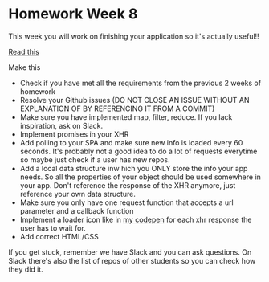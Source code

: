 # Homework Week 8
This week you will work on finishing your application so it's actually useful!!

[Read this](https://github.com/HackYourFuture/JavaScript/blob/laurens_thomas/Week8/README.md)

Make this
- Check if you have met all the requirements from the previous 2 weeks of homework
- Resolve your Github issues (DO NOT CLOSE AN ISSUE WITHOUT AN EXPLANATION OF BY REFERENCING IT FROM A COMMIT)
- Make sure you have implemented map, filter, reduce. If you lack inspiration, ask on Slack.
- Implement promises in your XHR
- Add polling to your SPA and make sure new info is loaded every 60 seconds. It's probably not a good idea to do a lot of requests everytime so maybe just check if a user has new repos.
- Add a local data structure inw hich you ONLY store the info your app needs. So all the properties of your object should be used somewhere in your app. Don't reference the response of the XHR anymore, just reference your own data structure.
- Make sure you only have one request function that accepts a url parameter and a callback function
- Implement a loader icon like in [my codepen](https://codepen.io/Razpudding/pen/BRGqJw) for each xhr response the user has to wait for.
- Add correct HTML/CSS

If you get stuck, remember we have Slack and you can ask questions. On Slack there's also the list of repos of other students so you can check how they did it.
